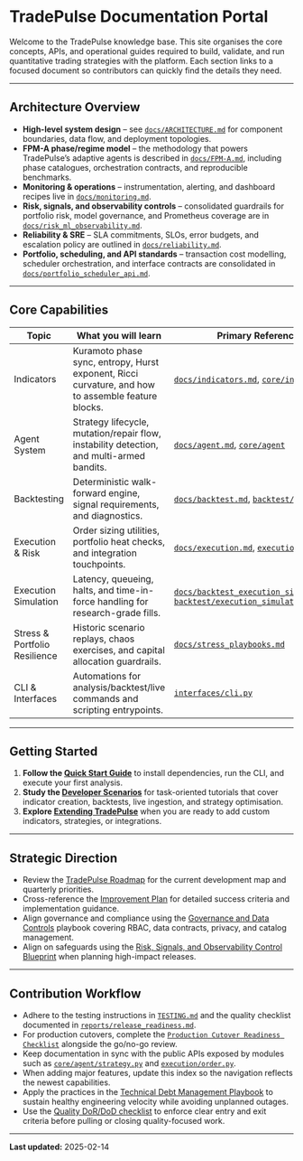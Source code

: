 # TradePulse Documentation Portal

Welcome to the TradePulse knowledge base. This site organises the core
concepts, APIs, and operational guides required to build, validate, and run
quantitative trading strategies with the platform. Each section links to a
focused document so contributors can quickly find the details they need.

---

## Architecture Overview

- **High-level system design** – see [`docs/ARCHITECTURE.md`](ARCHITECTURE.md)
  for component boundaries, data flow, and deployment topologies.
- **FPM-A phase/regime model** – the methodology that powers TradePulse’s
  adaptive agents is described in [`docs/FPM-A.md`](FPM-A.md), including phase
  catalogues, orchestration contracts, and reproducible benchmarks.
- **Monitoring & operations** – instrumentation, alerting, and dashboard
  recipes live in [`docs/monitoring.md`](monitoring.md).
- **Risk, signals, and observability controls** – consolidated guardrails for
  portfolio risk, model governance, and Prometheus coverage are in
  [`docs/risk_ml_observability.md`](risk_ml_observability.md).
- **Reliability & SRE** – SLA commitments, SLOs, error budgets, and escalation
  policy are outlined in [`docs/reliability.md`](reliability.md).
- **Portfolio, scheduling, and API standards** – transaction cost modelling,
  scheduler orchestration, and interface contracts are consolidated in
  [`docs/portfolio_scheduler_api.md`](portfolio_scheduler_api.md).

---

## Core Capabilities

| Topic | What you will learn | Primary References |
| ----- | ------------------- | ------------------ |
| Indicators | Kuramoto phase sync, entropy, Hurst exponent, Ricci curvature, and how to assemble feature blocks. | [`docs/indicators.md`](indicators.md), [`core/indicators`](../core/indicators) |
| Agent System | Strategy lifecycle, mutation/repair flow, instability detection, and multi-armed bandits. | [`docs/agent.md`](agent.md), [`core/agent`](../core/agent) |
| Backtesting | Deterministic walk-forward engine, signal requirements, and diagnostics. | [`docs/backtest.md`](backtest.md), [`backtest/engine.py`](../backtest/engine.py) |
| Execution & Risk | Order sizing utilities, portfolio heat checks, and integration touchpoints. | [`docs/execution.md`](execution.md), [`execution`](../execution) |
| Execution Simulation | Latency, queueing, halts, and time-in-force handling for research-grade fills. | [`docs/backtest_execution_simulation.md`](backtest_execution_simulation.md), [`backtest/execution_simulation.py`](../backtest/execution_simulation.py) |
| Stress & Portfolio Resilience | Historic scenario replays, chaos exercises, and capital allocation guardrails. | [`docs/stress_playbooks.md`](stress_playbooks.md) |
| CLI & Interfaces | Automations for analysis/backtest/live commands and scripting entrypoints. | [`interfaces/cli.py`](../interfaces/cli.py) |

---

## Getting Started

1. **Follow the [Quick Start Guide](quickstart.md)** to install dependencies,
   run the CLI, and execute your first analysis.
2. **Study the [Developer Scenarios](scenarios.md)** for task-oriented
   tutorials that cover indicator creation, backtests, live ingestion, and
   strategy optimisation.
3. **Explore [Extending TradePulse](extending.md)** when you are ready to add
   custom indicators, strategies, or integrations.

---

## Strategic Direction

- Review the [TradePulse Roadmap](roadmap.md) for the current development map and
  quarterly priorities.
- Cross-reference the [Improvement Plan](improvement_plan.md) for detailed
  success criteria and implementation guidance.
- Align governance and compliance using the
  [Governance and Data Controls](governance.md) playbook covering RBAC, data
  contracts, privacy, and catalog management.
- Align on safeguards using the [Risk, Signals, and Observability Control
  Blueprint](risk_ml_observability.md) when planning high-impact releases.

---

## Contribution Workflow

- Adhere to the testing instructions in [`TESTING.md`](../TESTING.md) and the
  quality checklist documented in [`reports/release_readiness.md`](../reports/release_readiness.md).
- For production cutovers, complete the
  [`Production Cutover Readiness Checklist`](../reports/prod_cutover_readiness_checklist.md)
  alongside the go/no-go review.
- Keep documentation in sync with the public APIs exposed by modules such as
  [`core/agent/strategy.py`](../core/agent/strategy.py) and
  [`execution/order.py`](../execution/order.py).
- When adding major features, update this index so the navigation reflects the
  newest capabilities.
- Apply the practices in the [Technical Debt Management Playbook](technical-debt.md)
  to sustain healthy engineering velocity while avoiding unplanned outages.
- Use the [Quality DoR/DoD checklist](quality-dor-dod.md) to enforce clear entry
  and exit criteria before pulling or closing quality-focused work.

---

**Last updated:** 2025-02-14

